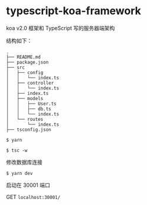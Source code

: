 # typescript-koa-framework

koa v2.0 框架和 TypeScript 写的服务器端架构

结构如下：

```
.
├── README.md
├── package.json
├── src
│   ├── config
│   │   └── index.ts
│   ├── controller
│   │   └── index.ts
│   ├── index.ts
│   ├── models
│   │   ├── User.ts
│   │   ├── db.ts
│   │   └── index.ts
│   └── routes
│       └── index.ts
├── tsconfig.json
```

```
$ yarn

```

```
$ tsc -w

```
修改数据库连接

```
$ yarn dev

```

启动在 30001 端口


GET `localhost:30001/`
